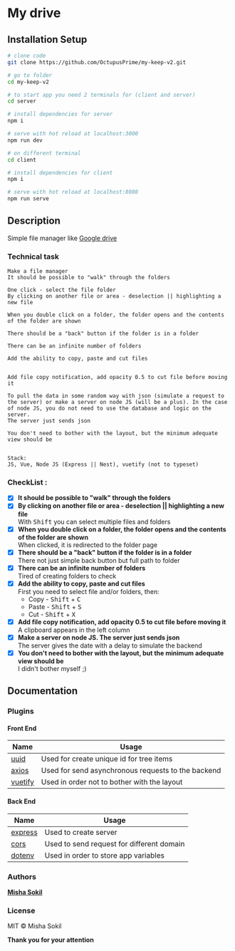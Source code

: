 # My drive

## Installation Setup

```bash
# clone code
git clone https://github.com/OctupusPrime/my-keep-v2.git

# go to folder
cd my-keep-v2

# to start app you need 2 terminals for (client and server)
cd server

# install dependencies for server 
npm i

# serve with hot reload at localhost:3000
npm run dev

# on different terminal
cd client

# install dependencies for client 
npm i

# serve with hot reload at localhost:8080
npm run serve
```  
## Description   
Simple file manager like [Google drive](https://www.google.com/intl/ru_uA/drive/)
### Technical task
```
Make a file manager
It should be possible to "walk" through the folders

One click - select the file folder
By clicking on another file or area - deselection || highlighting a new file

When you double click on a folder, the folder opens and the contents of the folder are shown

There should be a "back" button if the folder is in a folder

There can be an infinite number of folders

Add the ability to copy, paste and cut files


Add file copy notification, add opacity 0.5 to cut file before moving it

To pull the data in some random way with json (simulate a request to the server) or make a server on node JS (will be a plus). In the case of node JS, you do not need to use the database and logic on the server.
The server just sends json

You don't need to bother with the layout, but the minimum adequate view should be


Stack:
JS, Vue, Node JS (Express || Nest), vuetify (not to typeset)
```
### CheckList : 
- [x] **It should be possible to "walk" through the folders**   
- [x] **By clicking on another file or area - deselection || highlighting a new file**   
With <kbd>Shift</kbd> you can select multiple files and folders
- [x] **When you double click on a folder, the folder opens and the contents of the folder are shown**   
When clicked, it is redirected to the folder page
- [x] **There should be a "back" button if the folder is in a folder**   
There not just simple back button but full path to folder
- [x] **There can be an infinite number of folders**  
Tired of creating folders to check
- [x] **Add the ability to copy, paste and cut files**  
First you need to select file and/or folders, then:
    - Copy - <kbd>Shift</kbd> + <kbd>C</kbd>
    - Paste - <kbd>Shift</kbd> + <kbd>S</kbd>
    - Cut - <kbd>Shift</kbd> + <kbd>X</kbd>
- [x] **Add file copy notification, add opacity 0.5 to cut file before moving it**  
A clipboard appears in the left column
- [x] **Make a server on node JS. The server just sends json**  
The server gives the date with a delay to simulate the backend
- [x] **You don't need to bother with the layout, but the minimum adequate view should be**  
I didn't bother myself ;)

## Documentation
### Plugins
#### Front End
| Name | Usage |
| --- | --- |
| [uuid](https://www.npmjs.com/package/uuid) | Used for create unique id for tree items |
| [axios](https://www.npmjs.com/package/axios) | Used for send asynchronous requests to the backend |
| [vuetify](https://www.npmjs.com/package/vuetify) | Used in order not to bother with the layout |
#### Back End
| Name | Usage |
| --- | --- |
| [express](https://www.npmjs.com/package/express) | Used to create server |
| [cors](https://www.npmjs.com/package/cors) | Used to send request for different domain |
| [dotenv](https://www.npmjs.com/package/dotenv) | Used in order to store app variables |
### Authors
[**Misha Sokil**](https://github.com/OctupusPrime)
### License
 MIT © Misha Sokil

**Thank you for your attention**
  
